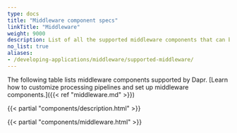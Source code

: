 ```yaml
---
type: docs
title: "Middleware component specs"
linkTitle: "Middleware"
weight: 9000
description: List of all the supported middleware components that can be injected in Dapr's processing pipeline.
no_list: true
aliases:
- /developing-applications/middleware/supported-middleware/
---
```


The following table lists middleware components supported by Dapr. [Learn how to customize processing pipelines and set up middleware components.]({{< ref "middleware.md" >}})

{{< partial "components/description.html" >}}

{{< partial "components/middleware.html" >}}
